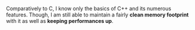 Comparatively to C, I know only the basics of C++ and its numerous features. Though, I am still able to maintain a fairly **clean memory footprint** with it as well as **keeping performances up**.
